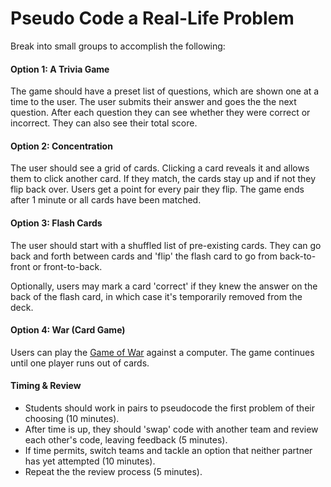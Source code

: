 # Pseudo Code a Real-Life Problem

Break into small groups to accomplish the following:

#### Option 1: A Trivia Game

The game should have a preset list of questions, which are shown one at a time to the user. The user submits their answer and goes the the next question. After each question they can see whether they were correct or incorrect. They can also
see their total score.

#### Option 2: Concentration

The user should see a grid of cards. Clicking a card reveals it and allows them
to click another card. If they match, the cards stay up and if not they flip
back over. Users get a point for every pair they flip. The game ends after 1
minute or all cards have been matched.

#### Option 3: Flash Cards

The user should start with a shuffled list of pre-existing cards. They can go
back and forth between cards and 'flip' the flash card to go from back-to-front
or front-to-back.

Optionally, users may mark a card 'correct' if they knew the answer on the back
of the flash card, in which case it's temporarily removed from the deck.

#### Option 4: War (Card Game)

Users can play the [Game of War](https://en.wikipedia.org/wiki/War_(card_game)) against a computer. The game continues until one player runs out of cards.

#### Timing & Review

- Students should work in pairs to pseudocode the first problem of their choosing (10 minutes).
- After
time is up, they should 'swap' code with another team and review each other's code, leaving feedback (5 minutes).
- If time permits, switch teams and tackle an option that neither partner has yet attempted (10 minutes).
- Repeat the the review process (5 minutes).
